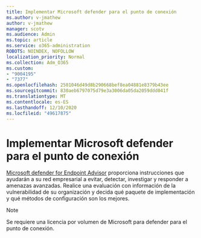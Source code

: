 ```yaml
---
title: Implementar Microsoft defender para el punto de conexión
ms.author: v-jmathew
author: v-jmathew
manager: scotv
ms.audience: Admin
ms.topic: article
ms.service: o365-administration
ROBOTS: NOINDEX, NOFOLLOW
localization_priority: Normal
ms.collection: Adm_O365
ms.custom:
- "9004195"
- "7377"
ms.openlocfilehash: 2501046d49d8b290668bef8ea04881e8379b43ee
ms.sourcegitcommit: 830aeb6797075d79e3a3006da05da2059ddd041f
ms.translationtype: MT
ms.contentlocale: es-ES
ms.lasthandoff: 12/10/2020
ms.locfileid: "49617875"
---
```

# <a name="deploy-microsoft-defender-for-endpoint"></a>Implementar Microsoft defender para el punto de conexión

[Microsoft defender for Endpoint Advisor](https://go.microsoft.com/fwlink/?linkid=2146241) proporciona instrucciones que ayudarán a su red empresarial a evitar, detectar, investigar y responder a amenazas avanzadas. Realice una evaluación con información de la vulnerabilidad de su organización y decida qué paquete de implementación y qué métodos de configuración son los mejores.

> [!NOTE]
> Se requiere una licencia por volumen de Microsoft para defender para el punto de conexión.
